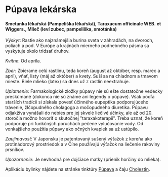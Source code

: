 Púpava lekárska
===============

#### Smetanka lékařská (Pampeliška lékařská), Taraxacum officinale WEB. et Wiggers., Mlieč (leví zubec, pampeliška, smotánka)

*Výskyt*: Rastie ako najznámejšia burina sveta v záhradách, na dvoroch, poliach
a pod. V Európe a krajinách mierneho podnebného pásma sa vyskytuje okolo tridsať
druhov.

*Kvitne*: Od apríla.

*Zber*: Zbierame celú rastlinu, teda koreň (august až október, resp. marec a
apríl), vňať, listy (máj až október) a kvety. Suší sa na chladnom a tmavom
mieste. Biele mlieko (latex) sa dnes už z rastlín neextrahuje.

*Uplatnenie*: Farmakologické zložky púpavy nie sú ešte dostatočne vedecky
preskúmané (dokonca nie sú známe ani legendy o púpave). Však podľa starších
tradícii si získala povesť účinného eupeptika podporujúceho trávenie,
žlčopudného cholagoga a močopudného diuretika. Púpavu odjakživa vynášali do
nebies pre jej skvelé liečivé účinky, ale až od 20. storočia možno hovoriť o
skutočnej "taraxakoterapii". Treba uznať, že koreň podporuje pri funkčných
poruchách pečene vylučovanie vody. Od vonkajšieho použitia púpavy ako očných
kvapiek sa už ustúpilo.

*Zaujímavosť*: V Japonsku je patentovaný sušený výťažok z koreňa ako
protinádorový prostriedok a v Číne používajú výťažok na liečenie rakoviny
prsníkov.

*Upozornenie*: Je nevhodná pre dojčiace matky (prienik horčiny do mlieka).

Aplikáciu bylinky nájdete na stránke tinktúry
[Púpava](/tinktury-jednobylinkove/pupava) a čaju
[Cholestin](/sip/caje/cholestin-zlcnikovy).


